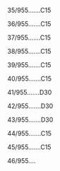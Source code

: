 35/955.......C15 


36/955.......C15 


37/955.......C15 


38/955.......C15 


39/955.......C15 


40/955.......C15 


41/955.......D30 


42/955.......D30 


43/955.......D30 


44/955.......C15 


45/955.......C15 


46/955.... 

